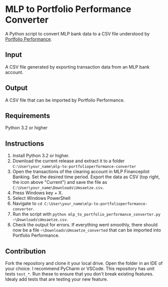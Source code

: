 # MLP to Portfolio Performance Converter

A Python script to convert MLP bank data to a CSV file understood by [Portfolio Performance](https://github.com/buchen/portfolio).

## Input

A CSV file generated by exporting transaction data from an MLP bank account.

## Output

A CSV file that can be imported by Portfolio Performance.

## Requirements

Python 3.2 or higher

## Instructions

1. Install Python 3.2 or higher.
2. Download the current release and extract it to a folder `C:\User\your_name\mlp-to-portfolioperformance-converter`
3. Open the transactions of the clearing account in MLP Financepilot Banking. Set the desired time period. Export the data as CSV (top right, the icon above "Current") and save the file as `C:\User\your_name\Downloads\Umsaetze.csv`.
4. Press Windows key + X.
5. Select Windows PowerShell
5. Navigate to `cd C:\User\your_name\mlp-to-portfolioperformance-converter`.
6. Run the script with `python mlp_to_portfolio_performance_converter.py ~\Downloads\Umsaetze.csv`.
7. Check the output for errors. If everything went smoothly, there should now be a file `~\Downloads\Umsaetze_converted` that can be imported into Portfolio Performance.

## Contribution

Fork the repository and clone it your local drive. 
Open the folder in an IDE of your choice. 
I recommend PyCharm or VSCode.
This repository has unit tests `test_*`. Run these to ensure that you don't break existing features.
Idealy add tests that are testing your new feature.